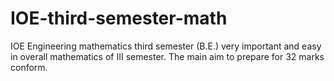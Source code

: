 # IOE-third-semester-math
IOE Engineering mathematics third semester (B.E.) very important and easy in overall mathematics of III semester. The main aim to prepare for 32 marks conform.
